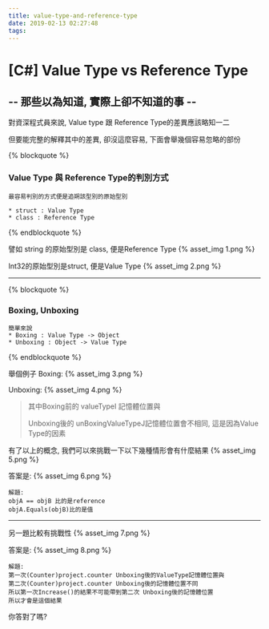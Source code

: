 ```yaml
---
title: value-type-and-reference-type
date: 2019-02-13 02:27:48
tags:
---
```



# [C#] Value Type vs Reference Type

## -- 那些以為知道, 實際上卻不知道的事 --

對資深程式員來說, Value type 跟 Reference Type的差異應該略知一二

但要能完整的解釋其中的差異, 卻沒這麼容易, 下面會舉幾個容易忽略的部份

{% blockquote %}
### Value Type 與 Reference Type的判別方式

    最容易判別的方式便是追朔該型別的原始型別

    * struct : Value Type
    * class : Reference Type
{% endblockquote %}

譬如 string 的原始型別是 class, 便是Reference Type
{% asset_img 1.png %}

Int32的原始型別是struct, 便是Value Type
{% asset_img 2.png %}

- - -

{% blockquote %}
### Boxing, Unboxing

    簡單來說
    * Boxing : Value Type -> Object
    * Unboxing : Object -> Value Type
{% endblockquote %}

舉個例子
Boxing:
{% asset_img 3.png %}

Unboxing:
{% asset_img 4.png %}


>其中Boxing前的 valueTypeI 記憶體位置與 
>
>Unboxing後的 unBoxingValueTypeJ記憶體位置會不相同, 這是因為Value Type的因素

有了以上的概念, 我們可以來挑戰一下以下幾種情形會有什麼結果
{% asset_img 5.png %}

答案是:
{% asset_img 6.png %}

    解題:
    objA == objB 比的是reference
    objA.Equals(objB)比的是值
- - -

另一題比較有挑戰性
{% asset_img 7.png %}

答案是:
{% asset_img 8.png %}

    解題:
    第一次(Counter)project.counter Unboxing後的ValueType記憶體位置與
    第二次(Counter)project.counter Unboxing後的記憶體位置不同
    所以第一次Increase()的結果不可能帶到第二次 Unboxing後的記憶體位置
    所以才會是這個結果

你答對了嗎?